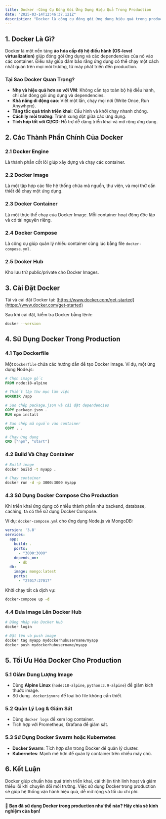 ```yaml
---
title: Docker -Công Cụ Đóng Gói Ứng Dụng Hiệu Quả Trong Production
date: "2025-03-14T12:46:37.121Z"
description: "Docker là công cụ đóng gói ứng dụng hiệu quả trong production. Hãy cùng tìm hiểu cách sử dụng chúng để quản lý mã nguồn hiệu quả hơn!"
---
```

## 1. Docker Là Gì?

Docker là một nền tảng **ảo hóa cấp độ hệ điều hành (OS-level virtualization)** giúp đóng gói ứng dụng và các dependencies của nó vào các container. Điều này giúp đảm bảo rằng ứng dụng có thể chạy một cách nhất quán trên mọi môi trường, từ máy phát triển đến production.

### Tại Sao Docker Quan Trọng?
- **Nhẹ và hiệu quả hơn so với VM**: Không cần tạo toàn bộ hệ điều hành, chỉ cần đóng gói ứng dụng và dependencies.
- **Khả năng di động cao**: Viết một lần, chạy mọi nơi (Write Once, Run Anywhere).
- **Tăng tốc quá trình triển khai**: Cấu hình và khởi chạy nhanh chóng.
- **Cách ly môi trường**: Tránh xung đột giữa các ứng dụng.
- **Tích hợp tốt với CI/CD**: Hỗ trợ dễ dàng triển khai và mở rộng ứng dụng.

## 2. Các Thành Phần Chính Của Docker

### 2.1 Docker Engine
Là thành phần cốt lõi giúp xây dựng và chạy các container.

### 2.2 Docker Image
Là một tập hợp các file hệ thống chứa mã nguồn, thư viện, và mọi thứ cần thiết để chạy một ứng dụng.

### 2.3 Docker Container
Là một thực thể chạy của Docker Image. Mỗi container hoạt động độc lập và có tài nguyên riêng.

### 2.4 Docker Compose
Là công cụ giúp quản lý nhiều container cùng lúc bằng file `docker-compose.yml`.

### 2.5 Docker Hub
Kho lưu trữ public/private cho Docker Images.

## 3. Cài Đặt Docker

Tải và cài đặt Docker tại: [https://www.docker.com/get-started](https://www.docker.com/get-started)

Sau khi cài đặt, kiểm tra Docker bằng lệnh:
```sh
docker --version
```

## 4. Sử Dụng Docker Trong Production

### 4.1 Tạo Dockerfile
Một `Dockerfile` chứa các hướng dẫn để tạo Docker Image.
Ví dụ, một ứng dụng Node.js:

```dockerfile
# Chọn image gốc
FROM node:18-alpine

# Thiết lập thư mục làm việc
WORKDIR /app

# Sao chép package.json và cài đặt dependencies
COPY package.json .
RUN npm install

# Sao chép mã nguồn vào container
COPY . .

# Chạy ứng dụng
CMD ["npm", "start"]
```

### 4.2 Build Và Chạy Container
```sh
# Build image
docker build -t myapp .

# Chạy container
docker run -d -p 3000:3000 myapp
```

### 4.3 Sử Dụng Docker Compose Cho Production
Khi triển khai ứng dụng có nhiều thành phần như backend, database, caching, ta có thể sử dụng Docker Compose.

Ví dụ: `docker-compose.yml` cho ứng dụng Node.js và MongoDB:
```yaml
version: '3.8'
services:
  app:
    build: .
    ports:
      - "3000:3000"
    depends_on:
      - db
  db:
    image: mongo:latest
    ports:
      - "27017:27017"
```
Khởi chạy tất cả dịch vụ:
```sh
docker-compose up -d
```

### 4.4 Đưa Image Lên Docker Hub
```sh
# Đăng nhập vào Docker Hub
docker login

# Đặt tên và push image
docker tag myapp mydockerhubusername/myapp
docker push mydockerhubusername/myapp
```

## 5. Tối Ưu Hóa Docker Cho Production

### 5.1 Giảm Dung Lượng Image
- Dùng **Alpine Linux** (`node:18-alpine`, `python:3.9-alpine`) để giảm kích thước image.
- Sử dụng `.dockerignore` để loại bỏ file không cần thiết.

### 5.2 Quản Lý Log & Giám Sát
- Dùng `docker logs` để xem log container.
- Tích hợp với Prometheus, Grafana để giám sát.

### 5.3 Sử Dụng Docker Swarm hoặc Kubernetes
- **Docker Swarm**: Tích hợp sẵn trong Docker để quản lý cluster.
- **Kubernetes**: Mạnh mẽ hơn để quản lý container trên nhiều máy chủ.

## 6. Kết Luận
Docker giúp chuẩn hóa quá trình triển khai, cải thiện tính linh hoạt và giảm thiểu lỗi khi chuyển đổi môi trường. Việc sử dụng Docker trong production sẽ giúp hệ thống vận hành hiệu quả, dễ mở rộng và tối ưu chi phí.

---

🚀 **Bạn đã sử dụng Docker trong production như thế nào? Hãy chia sẻ kinh nghiệm của bạn!**
